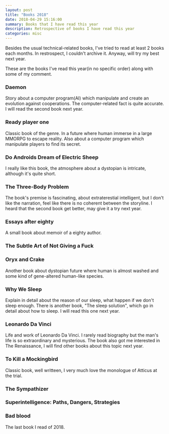 ```yaml
---
layout: post
title: "Books 2018"
date: 2018-04-29 15:16:00
summary: Books that I have read this year
description: Retrospective of books I have read this year
categories: misc
---
```


Besides the usual technical-related books, I've tried to read at least 2 books each months.
In restrospect, I couldn't archive it. Anyway, will try my best next year.

These are the books I've read this year(in no specific order) along with some of my comment.

### Daemon
Story about a computer program(AI) which manipulate and create an evolution against cooperations.
The computer-related fact is quite accurate.
I will read the second book next year.

### Ready player one
Classic book of the genre. In a future where human immerse in a large MMORPG to escape reality.
Also about a computer program which manipulate players to find its secret.

### Do Androids Dream of Electric Sheep
I really like this book, the atmosphere about a dystopian is intricate, although it's quite short.

### The Three-Body Problem
The book's premise is fascinating, about extraterestial intelligent, but I don't like the narration, feel like there is no coherent between the storyline.
I heard that the second book get better, may give it a try next year.

### Essays after eighty
A small book about memoir of a eighty author.

### The Subtle Art of Not Giving a Fuck

### Oryx and Crake
Another book about dystopian future where human is almost washed and some kind of gene-altered human-like species.

### Why We Sleep
Explain in detail about the reason of our sleep, what happen if we don't sleep enough.
There is another book, "The sleep solution", which go in detail about how to sleep. I will read this one next year.

### Leonardo Da Vinci
Life and work of Leonardo Da Vinci. I rarely read biography but the man's life is so extraordinary and mysterious.
The book also got me interested in The Renaissance, I will find other books about this topic next year.

### To Kill a Mockingbird
Classic book, well writteen, I very much love the monologue of Atticus at the trial.

### The Sympathizer

### Superintelligence: Paths, Dangers, Strategies

### Bad blood
The last book I read of 2018.
